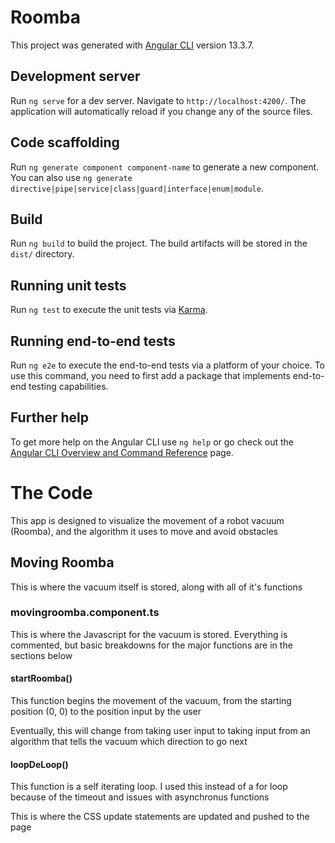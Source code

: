 # Roomba

This project was generated with [Angular CLI](https://github.com/angular/angular-cli) version 13.3.7.

## Development server

Run `ng serve` for a dev server. Navigate to `http://localhost:4200/`. The application will automatically reload if you change any of the source files.

## Code scaffolding

Run `ng generate component component-name` to generate a new component. You can also use `ng generate directive|pipe|service|class|guard|interface|enum|module`.

## Build

Run `ng build` to build the project. The build artifacts will be stored in the `dist/` directory.

## Running unit tests

Run `ng test` to execute the unit tests via [Karma](https://karma-runner.github.io).

## Running end-to-end tests

Run `ng e2e` to execute the end-to-end tests via a platform of your choice. To use this command, you need to first add a package that implements end-to-end testing capabilities.

## Further help

To get more help on the Angular CLI use `ng help` or go check out the [Angular CLI Overview and Command Reference](https://angular.io/cli) page.

# The Code

This app is designed to visualize the movement of a robot vacuum (Roomba), and the algorithm it uses to move and avoid obstacles

## Moving Roomba

This is where the vacuum itself is stored, along with all of it's functions

### movingroomba.component.ts

This is where the Javascript for the vacuum is stored. Everything is commented, but basic breakdowns for the major functions are in the sections below

#### startRoomba()

This function begins the movement of the vacuum, from the starting position (0, 0) to the position input by the user

Eventually, this will change from taking user input to taking input from an algorithm that tells the vacuum which direction to go next

#### loopDeLoop()

This function is a self iterating loop. I used this instead of a for loop because of the timeout and issues with asynchronus functions

This is where the CSS update statements are updated and pushed to the page
